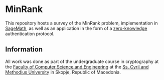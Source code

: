 # MinRank

This repository hosts a survey of the MinRank problem, implementation
in [SageMath](http://www.sagemath.org/), as well as an application in
the form of a
[zero-knowledge](https://en.wikipedia.org/wiki/Zero-knowledge_proof)
authentication protocol.

## Information

All work was done as part of the undergraduate course in cryptography
at the
[Faculty of Computer Science and Engineering](http://finki.ukim.mk/)
at the [Ss. Cyril and Methodius University](http://ukim.edu.mk/) in
Skopje, Republic of Macedonia.
